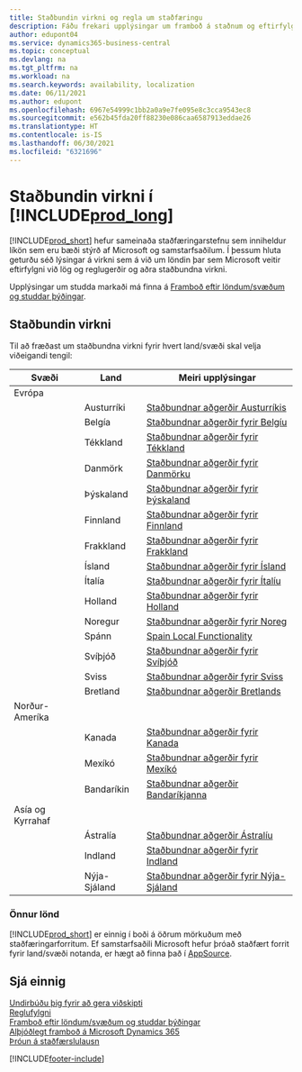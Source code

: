 ```yaml
---
title: Staðbundin virkni og regla um staðfæringu
description: Fáðu frekari upplýsingar um framboð á staðnum og eftirfylgni Business Central fyrir lönd þar sem Microsoft býður upp á þjónustu á staðnum.
author: edupont04
ms.service: dynamics365-business-central
ms.topic: conceptual
ms.devlang: na
ms.tgt_pltfrm: na
ms.workload: na
ms.search.keywords: availability, localization
ms.date: 06/11/2021
ms.author: edupont
ms.openlocfilehash: 6967e54999c1bb2a0a9e7fe095e8c3cca9543ec8
ms.sourcegitcommit: e562b45fda20ff88230e086caa6587913eddae26
ms.translationtype: HT
ms.contentlocale: is-IS
ms.lasthandoff: 06/30/2021
ms.locfileid: "6321696"
---
```

# <a name="local-functionality-in-prod_long"></a>Staðbundin virkni í [!INCLUDE[prod_long](includes/prod_long.md)]

[!INCLUDE[prod_short](includes/prod_short.md)] hefur sameinaða staðfæringarstefnu sem inniheldur líkön sem eru bæði stýrð af Microsoft og samstarfsaðilum. Í þessum hluta geturðu séð lýsingar á virkni sem á við um löndin þar sem Microsoft veitir eftirfylgni við lög og reglugerðir og aðra staðbundna virkni.  

Upplýsingar um studda markaði má finna á [Framboð eftir löndum/svæðum og studdar þýðingar](/dynamics365/business-central/dev-itpro/compliance/apptest-countries-and-translations?toc=/dynamics365/business-central/toc.json).  

## <a name="local-functionality"></a>Staðbundin virkni

Til að fræðast um staðbundna virkni fyrir hvert land/svæði skal velja viðeigandi tengil:

| Svæði | Land | Meiri upplýsingar |
| --- | --- |--- |
| Evrópa |  | |
|        | Austurríki | [Staðbundnar aðgerðir Austurríkis](localfunctionality/austria/austria-local-functionality.md) |
|        | Belgía | [Staðbundnar aðgerðir fyrir Belgíu](localfunctionality/belgium/belgium-local-functionality.md) |
|        | Tékkland | [Staðbundnar aðgerðir fyrir Tékkland](localfunctionality/czech/czech-local-functionality.md) |
|        | Danmörk | [Staðbundnar aðgerðir fyrir Danmörku](localfunctionality/denmark/denmark-local-functionality.md) |
|        | Þýskaland | [Staðbundnar aðgerðir fyrir Þýskaland](localfunctionality/germany/germany-local-functionality.md) |
|        | Finnland | [Staðbundnar aðgerðir fyrir Finnland](localfunctionality/finland/finland-local-functionality.md) |
|        | Frakkland | [Staðbundnar aðgerðir fyrir Frakkland](localfunctionality/france/france-local-functionality.md) |
|        | Ísland | [Staðbundnar aðgerðir fyrir Ísland](localfunctionality/iceland/iceland-local-functionality.md) |
|        | Ítalía | [Staðbundnar aðgerðir fyrir Ítalíu](localfunctionality/italy/italy-local-functionality.md) |
|        | Holland | [Staðbundnar aðgerðir fyrir Holland](localfunctionality/netherlands/netherlands-local-functionality.md) |
|        | Noregur | [Staðbundnar aðgerðir fyrir Noreg](localfunctionality/norway/norway-local-functionality.md) |
|        | Spánn | [Spain Local Functionality](localfunctionality/spain/spain-local-functionality.md) |
|        | Svíþjóð | [Staðbundnar aðgerðir fyrir Svíþjóð](localfunctionality/sweden/sweden-local-functionality.md) |
|        | Sviss | [Staðbundnar aðgerðir fyrir Sviss](localfunctionality/switzerland/switzerland-local-functionality.md) |
|        | Bretland | [Staðbundnar aðgerðir Bretlands](localfunctionality/unitedkingdom/united-kingdom-local-functionality.md) |
| Norður-Ameríka |       |  |
|        | Kanada|[Staðbundnar aðgerðir fyrir Kanada](localfunctionality/canada/canada-local-functionality.md) |
|        | Mexíkó | [Staðbundnar aðgerðir fyrir Mexíkó](localfunctionality/mexico/mexico-local-functionality.md) |
|        | Bandaríkin|[Staðbundnar aðgerðir Bandaríkjanna](localfunctionality/unitedstates/united-states-local-functionality.md) |
| Asía og Kyrrahaf |       |  |
|        | Ástralía | [Staðbundnar aðgerðir Ástralíu](localfunctionality/australia/australia-local-functionality.md) |
|        | Indland | [Staðbundnar aðgerðir fyrir Indland](LocalFunctionality/India/india-local-functionality.md) |
|        | Nýja-Sjáland | [Staðbundnar aðgerðir fyrir Nýja-Sjáland](localfunctionality/newzealand/new-zealand-local-functionality.md) |

### <a name="other-countries"></a>Önnur lönd

[!INCLUDE[prod_short](includes/prod_short.md)] er einnig í boði á öðrum mörkuðum með staðfæringarforritum. Ef samstarfsaðili Microsoft hefur þróað staðfært forrit fyrir land/svæði notanda, er hægt að finna það í [AppSource](https://go.microsoft.com/fwlink/?linkid=2081646).

## <a name="see-also"></a>Sjá einnig

[Undirbúðu þig fyrir að gera viðskipti](ui-get-ready-business.md)  
[Reglufylgni](compliance/compliance-overview.md)  
[Framboð eftir löndum/svæðum og studdar þýðingar](/dynamics365/business-central/dev-itpro/compliance/apptest-countries-and-translations?toc=/dynamics365/business-central/toc.json)  
[Alþjóðlegt framboð á Microsoft Dynamics 365](/dynamics365/get-started/availability)  
[Þróun á staðfærslulausn](/dynamics365/business-central/dev-itpro/developer/readiness/readiness-develop-localization)  


[!INCLUDE[footer-include](includes/footer-banner.md)]